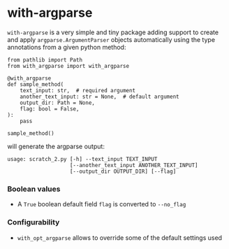 # with-argparse

`with-argparse` is a very simple and tiny package adding support to create
and apply `argparse.ArgumentParser` objects automatically using the type 
annotations from a given python method:

```python3
from pathlib import Path
from with_argparse import with_argparse

@with_argparse
def sample_method(
    text_input: str,  # required argument
    another_text_input: str = None,  # default argument
    output_dir: Path = None,
    flag: bool = False,
):
    pass

sample_method()
```

will generate the argparse output:

```text
usage: scratch_2.py [-h] --text_input TEXT_INPUT
                    [--another_text_input ANOTHER_TEXT_INPUT]
                    [--output_dir OUTPUT_DIR] [--flag]
```

### Boolean values

- A `True` boolean default field `flag` is converted to `--no_flag`

### Configurability

- `with_opt_argparse` allows to override some of the default settings used